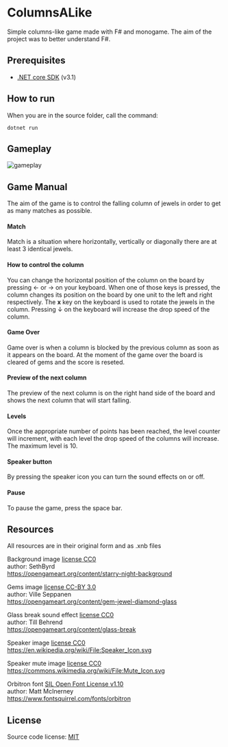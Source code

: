 # ColumnsALike

Simple columns-like game made with F# and monogame. The aim of the project was to better understand F#.

## Prerequisites

* [.NET core SDK](https://dotnet.microsoft.com/download) (v3.1)

## How to run

When you are in the source folder, call the command:
```shell
dotnet run
```

## Gameplay
![gameplay](https://user-images.githubusercontent.com/66916951/88407184-06417200-cdd2-11ea-9a2a-d23d8a203f73.gif)

## Game Manual
The aim of the game is to control the falling column of jewels in order to get as many matches as possible.

#### Match
Match is a situation where horizontally, vertically or diagonally there are at least 3 identical jewels. 

#### How to control the column
You can change the horizontal position of the column on the board by pressing ← or → on your keyboard. When one of those keys is pressed, the column changes its position on the board by one unit to the left and right respectively. The **x** key on the keyboard is used to rotate the jewels in the column. Pressing ↓ on the keyboard will increase the drop speed of the column.

#### Game Over
Game over is when a column is blocked by the previous column as soon as it appears on the board. At the moment of the game over the board is cleared of gems and the score is reseted.

#### Preview of the next column
The preview of the next column is on the right hand side of the board and shows the next column that will start falling.

#### Levels
Once the appropriate number of points has been reached, the level counter will increment, with each level the drop speed of the columns will increase. The maximum level is 10.

#### Speaker button
By pressing the speaker icon you can turn the sound effects on or off.

#### Pause
To pause the game, press the space bar.


## Resources
All resources are in their original form and as .xnb files

Background image [license CC0](https://creativecommons.org/publicdomain/zero/1.0/)\
author: SethByrd\
https://opengameart.org/content/starry-night-background

Gems image [license CC-BY 3.0](https://creativecommons.org/licenses/by/3.0/)\
author: Ville Seppanen\
https://opengameart.org/content/gem-jewel-diamond-glass


Glass break sound effect [license CC0](https://creativecommons.org/publicdomain/zero/1.0/)\
author: Till Behrend\
https://opengameart.org/content/glass-break

Speaker image [license CC0](https://creativecommons.org/publicdomain/zero/1.0/)\
https://en.wikipedia.org/wiki/File:Speaker_Icon.svg

Speaker mute image [license CC0](https://creativecommons.org/publicdomain/zero/1.0/)\
https://commons.wikimedia.org/wiki/File:Mute_Icon.svg

Orbitron font [SIL Open Font License v1.10](https://www.fontsquirrel.com/license/Orbitron)\
author: Matt McInerney\
https://www.fontsquirrel.com/fonts/orbitron

## License
Source code license: [MIT](https://choosealicense.com/licenses/mit/)
